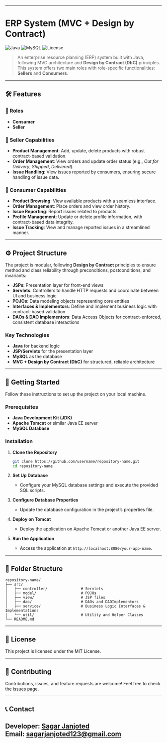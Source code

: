 
---

# ERP System (MVC + Design by Contract)

![Java](https://img.shields.io/badge/Java-ED8B00?style=for-the-badge&logo=java&logoColor=white)
![MySQL](https://img.shields.io/badge/MySQL-4479A1?style=for-the-badge&logo=mysql&logoColor=white)
![License](https://img.shields.io/badge/license-MIT-green?style=for-the-badge)

> An enterprise resource planning (ERP) system built with Java, following MVC architecture and **Design by Contract (DbC)** principles. This system offers two main roles with role-specific functionalities: **Sellers** and **Consumers**.

---

## 🛠 Features

### 👤 Roles

- **Consumer**
- **Seller**

### 🔹 Seller Capabilities
- **Product Management**: Add, update, delete products with robust contract-based validation.
- **Order Management**: View orders and update order status (e.g., *Out for Delivery*, *Shipped*, *Delivered*).
- **Issue Handling**: View issues reported by consumers, ensuring secure handling of issue data.

### 🔹 Consumer Capabilities
- **Product Browsing**: View available products with a seamless interface.
- **Order Management**: Place orders and view order history.
- **Issue Reporting**: Report issues related to products.
- **Profile Management**: Update or delete profile information, with contract-based data integrity.
- **Issue Tracking**: View and manage reported issues in a streamlined manner.

---

## ⚙️ Project Structure

The project is modular, following **Design by Contract** principles to ensure method and class reliability through preconditions, postconditions, and invariants:

- **JSPs**: Presentation layer for front-end views
- **Servlets**: Controllers to handle HTTP requests and coordinate between UI and business logic
- **POJOs**: Data modeling objects representing core entities
- **Interfaces & Implementors**: Define and implement business logic with contract-based validation
- **DAOs & DAO Implementors**: Data Access Objects for contract-enforced, consistent database interactions

### Key Technologies
- **Java** for backend logic
- **JSP/Servlets** for the presentation layer
- **MySQL** as the database
- **MVC + Design by Contract (DbC)** for structured, reliable architecture

---

## 🚀 Getting Started

Follow these instructions to set up the project on your local machine.

### Prerequisites
- **Java Development Kit (JDK)**
- **Apache Tomcat** or similar Java EE server
- **MySQL Database**

### Installation
1. **Clone the Repository**
   ```bash
   git clone https://github.com/username/repository-name.git
   cd repository-name
   ```

2. **Set Up Database**
   - Configure your MySQL database settings and execute the provided SQL scripts.

3. **Configure Database Properties**
   - Update the database configuration in the project’s properties file.

4. **Deploy on Tomcat**
   - Deploy the application on Apache Tomcat or another Java EE server.

5. **Run the Application**
   - Access the application at `http://localhost:8080/your-app-name`.

---

## 📂 Folder Structure

```plaintext
repository-name/
├── src/
│   ├── controller/               # Servlets
│   ├── model/                    # POJOs
│   ├── view/                     # JSP files
│   ├── dao/                      # DAOs and DAOImplementors
│   ├── service/                  # Business Logic Interfaces & Implementations
│   └── util/                     # Utility and Helper Classes
└── README.md
```

---

## 📜 License
This project is licensed under the MIT License.

---

## 🤝 Contributing
Contributions, issues, and feature requests are welcome! Feel free to check the [issues page](https://github.com/username/repository-name/issues).

---

## 📞 Contact
**Developer**: [Sagar Janjoted](https://github.com/STRO09)  
**Email**: [sagarjanjoted123@gmail.com](mailto:sagarjanjoted123@gmail.com)
---
